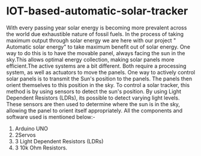 # IOT-based-automatic-solar-tracker
With every passing year solar energy is becoming more prevalent across the world due exhaustible nature of fossil fuels. In the process of taking maximum output through solar energy we are here with our project " Automatic solar energy" to take maximum benefit out of solar energy. One way to do this is to have the movable panel, always facing the sun in the sky.This allows optimal energy collection, making solar panels more efficient.The active systems are a bit different. Both require a processing system, as well as actuators to move the panels. One way to actively control solar panels is to transmit the Sun's position to the panels. The panels then orient themselves to this position in the sky. To control a solar tracker, this method is by using sensors to detect the sun's position. By using Light Dependent Resistors (LDRs), its possible to detect varying light levels. These sensors are then used to determine where the sun is in the sky, allowing the panel to orient itself appropriately. All the components and software used is mentioned below:-
1. Arduino UNO
2. 2Servos
3. 3 Light Dependent Resistors (LDRs)
4. 3 10k Ohm Resistors. 
